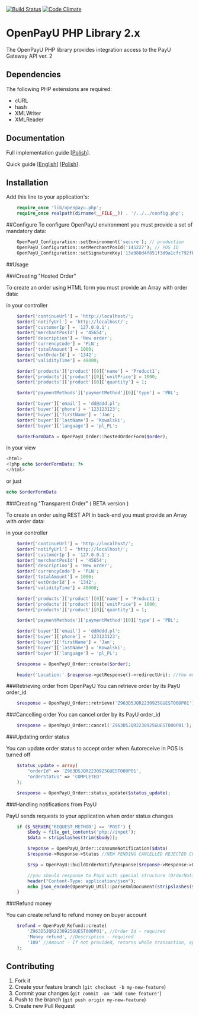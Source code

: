 [![Build Status](https://magnum.travis-ci.com/PayU/openpayu_php_sdk.png?token=JKaQyiwkWT1iqL9Lipsp&branch=master)](https://magnum.travis-ci.com/PayU/openpayu_php_sdk)
[![Code Climate](https://codeclimate.com/repos/524eb044f3ea00329815dff1/badges/885c2d52f25c02295344/gpa.png)](https://codeclimate.com/repos/524eb044f3ea00329815dff1/feed)

# OpenPayU PHP Library 2.x

The OpenPayU PHP library provides integration access to the PayU Gateway API ver. 2

## Dependencies

The following PHP extensions are required:

* cURL
* hash
* XMLWriter
* XMLReader

## Documentation

Full implementation guide [[Polish](http://developers.payu.com/)].

Quick guide [[English](http://www.payu.com/en/openpayu/QuickGuide.pdf)] [[Polish](http://www.payu.com/pl/openpayu/QuickGuide.pdf)].


## Installation

Add this line to your application's:

```php
    require_once 'lib/openpayu.php';
    require_once realpath(dirname(__FILE__)) . '/../../config.php';
```

##Configure
  To configure OpenPayU environment you must provide a set of mandatory data:

```php
    OpenPayU_Configuration::setEnvironment('secure'); // production
    OpenPayU_Configuration::setMerchantPosId('145227'); // POS ID
    OpenPayU_Configuration::setSignatureKey('13a980d4f851f3d9a1cfc792fb1f5e50'); //second MD5 key
```

##Usage

###Creating "Hosted Order"

   To create an order using HTML form you must provide an Array with order data:

   in your controller
```php
    $order['continueUrl'] = 'http://localhost/';
    $order['notifyUrl'] = 'http://localhost/';
    $order['customerIp'] = '127.0.0.1';
    $order['merchantPosId'] = '45654';
    $order['description'] = 'New order';
    $order['currencyCode'] = 'PLN';
    $order['totalAmount'] = 1000;
    $order['extOrderId'] = '1342';
    $order['validityTime'] = 48000;

    $order['products']['product'][0]['name'] = 'Product1';
    $order['products']['product'][0]['unitPrice'] = 1000;
    $order['products']['product'][0]['quantity'] = 1;

    $order['paymentMethods']['paymentMethod'][0]['type'] = 'PBL';

    $order['buyer']['email'] = 'dd@ddd.pl';
    $order['buyer']['phone'] = '123123123';
    $order['buyer']['firstName'] = 'Jan';
    $order['buyer']['lastName'] = 'Kowalski';
    $order['buyer']['language'] = 'pl_PL';

    $orderFormData = OpenPayU_Order::hostedOrderForm($order);
```
  in your view
```php
<html>
<?php echo $orderFormData; ?>
</html>
```
  or just
```php
echo $orderFormData
```

###Creating "Transparent Order" ( BETA version )

   To create an order using REST API in back-end you must provide an Array with order data:

   in your controller
```php
    $order['continueUrl'] = 'http://localhost/';
    $order['notifyUrl'] = 'http://localhost/';
    $order['customerIp'] = '127.0.0.1';
    $order['merchantPosId'] = '45654';
    $order['description'] = 'New order';
    $order['currencyCode'] = 'PLN';
    $order['totalAmount'] = 1000;
    $order['extOrderId'] = '1342';
    $order['validityTime'] = 48000;

    $order['products']['product'][0]['name'] = 'Product1';
    $order['products']['product'][0]['unitPrice'] = 1000;
    $order['products']['product'][0]['quantity'] = 1;

    $order['paymentMethods']['paymentMethod'][0]['type'] = 'PBL';

    $order['buyer']['email'] = 'dd@ddd.pl';
    $order['buyer']['phone'] = '123123123';
    $order['buyer']['firstName'] = 'Jan';
    $order['buyer']['lastName'] = 'Kowalski';
    $order['buyer']['language'] = 'pl_PL';

    $response = OpenPayU_Order::create($order);

    header('Location:'.$response->getResponse()->redirectUri); //You must redirect your client to PayU payment summary page.
```

###Retrieving order from OpenPayU
  You can retrieve order by its PayU order_id

```php
    $response = OpenPayU_Order::retrieve('Z963D5JQR2230925GUEST000P01');
```

###Cancelling order
  You can cancel order by its PayU order_id

```php
    $response = OpenPayU_Order::cancel('Z963D5JQR2230925GUEST000P01');
```

###Updating order status

  You can update order status to accept order when Autoreceive in POS is turned off

```php
    $status_update = array(
        "orderId" => 'Z963D5JQR2230925GUEST000P01',
        "orderStatus" => 'COMPLETED'
    );

    $response = OpenPayU_Order::status_update($status_update);
```

###Handling notifications from PayU

  PayU sends requests to your application when order status changes

```php
    if ($_SERVER['REQUEST_METHOD'] == 'POST') {
        $body = file_get_contents('php://input');
        $data = stripslashes(trim($body));

        $reponse = OpenPayU_Order::consumeNotification($data)
        $response->Response->Status //NEW PENDING CANCELLED REJECTED COMPLETED WAITING_FOR_CONFIRMATION

        $rsp = OpenPayU::buildOrderNotifyResponse($reponse->Response->Order->OrderId);

        //you should response to PayU with special structure (OrderNotifyResponse)
        header("Content-Type: application/json");
        echo json_encode(OpenPayU_Util::parseXmlDocument(stripslashes($rsp)));
    }
```

###Refund money

  You can create refund to refund money on buyer account

```php
    $refund = OpenPayU_Refund::create(
        'Z963D5JQR2230925GUEST000P01', //Order Id - required
        'Money refund', //Description - required
        '100' //Amount - If not provided, returns whole transaction, optional
    );
```

## Contributing

1. Fork it
2. Create your feature branch (`git checkout -b my-new-feature`)
3. Commit your changes (`git commit -am 'Add some feature'`)
4. Push to the branch (`git push origin my-new-feature`)
5. Create new Pull Request
